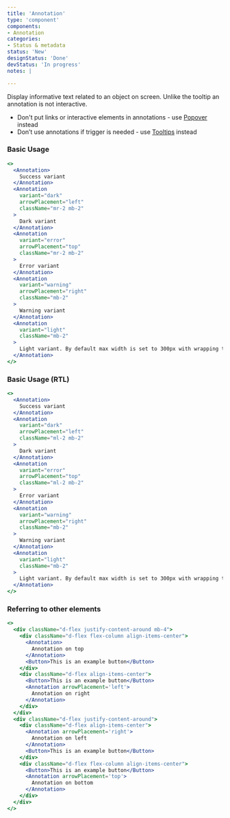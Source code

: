 ```yaml
---
title: 'Annotation'
type: 'component'
components:
- Annotation
categories:
- Status & metadata
status: 'New'
designStatus: 'Done'
devStatus: 'In progress'
notes: |

---
```


Display informative text related to an object on screen. Unlike the tooltip an annotation is not interactive.

- Don't put links or interactive elements in annotations - use [Popover](/components/popover) instead
- Don’t use annotations if trigger is needed - use [Tooltips](/components/tooltip) instead

### Basic Usage

```jsx live
<>
  <Annotation>
    Success variant
  </Annotation>
  <Annotation 
    variant="dark"
    arrowPlacement="left"
    className="mr-2 mb-2"
  >
    Dark variant
  </Annotation>
  <Annotation 
    variant="error" 
    arrowPlacement="top"
    className="mr-2 mb-2"
  >
    Error variant
  </Annotation>
  <Annotation
    variant="warning"
    arrowPlacement="right" 
    className="mb-2"
  >
    Warning variant
  </Annotation>
  <Annotation
    variant="light"
    className="mb-2"
  >
    Light variant. By default max width is set to 300px with wrapping text.
  </Annotation>
</>
```

### Basic Usage (RTL)

```jsx live
<>
  <Annotation>
    Success variant
  </Annotation>
  <Annotation 
    variant="dark"
    arrowPlacement="left"
    className="ml-2 mb-2"
  >
    Dark variant
  </Annotation>
  <Annotation 
    variant="error" 
    arrowPlacement="top"
    className="ml-2 mb-2"
  >
    Error variant
  </Annotation>
  <Annotation
    variant="warning"
    arrowPlacement="right" 
    className="mb-2"
  >
    Warning variant
  </Annotation>
  <Annotation
    variant="light"
    className="mb-2"
  >
    Light variant. By default max width is set to 300px with wrapping text.
  </Annotation>
</>
```

### Referring to other elements

```jsx live
<>
  <div className="d-flex justify-content-around mb-4">
    <div className="d-flex flex-column align-items-center">
      <Annotation>
        Annotation on top
      </Annotation>
      <Button>This is an example button</Button>
    </div>
    <div className="d-flex align-items-center">	
      <Button>This is an example button</Button>
      <Annotation arrowPlacement='left'>
        Annotation on right
      </Annotation>
    </div>
  </div>
  <div className="d-flex justify-content-around">
    <div className="d-flex align-items-center">
      <Annotation arrowPlacement='right'>
        Annotation on left
      </Annotation>
      <Button>This is an example button</Button>
    </div>
    <div className="d-flex flex-column align-items-center">
      <Button>This is an example button</Button>
      <Annotation arrowPlacement='top'>
        Annotation on bottom
      </Annotation>
    </div>
  </div>
</>
```
